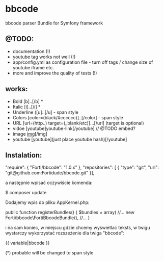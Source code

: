 # bbcode
bbcode parser Bundle for Symfony framework

## @TODO:
- documentation (!)
- youtube tag works not well (!)
- app/config.yml as configuration file - turn off tags / change size of youtube iframe etc.
- more and improve the quality of tests (!)

## works:
- Bold [b]..[/b] *
- Italic [i]..[/i] *
- Underline ([u]..[/u] - span style
- Colors [color=(black/#cccccc)]..[/color] - span style
- URL [url=(http..) target=(_blank/etc)]...[/url] (target is optional)
- vidoe [youtube]youtube-link[/youtube] // @TODO embed?
- image [img](http..)[/img]
- youtube [youtube](just place youtube hash)[/youtube]

## Instalation:

<section>
"require": {
        "Forti/bbcode": "1.0.x"
},
    "repositories": [
        {
            "type": "git",
            "url": "git@github.com:Fortidude/bbcode.git"
        }],
</section>

a następnie wpisać oczywiście komenda:

<section>
$ composer update
</section>

Dodajemy wpis do pliku AppKernel.php:

<section>
public function registerBundles()
    {
        $bundles = array(
        //...
                new Forti\bbcode\FortiBbcodeBundle(),
        //...
    }
</section>

i na sam koniec, w miejscu gdzie chcemy wyświetlać teksts, w twigu wystarczy wykorzystać rozszeżenie dla twiga "bbcode":

<section>
    {{ variable|bbcode }}
</section>


(*) probable will be changed to span style
